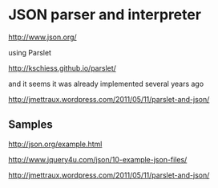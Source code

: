 # JSON parser and interpreter

http://www.json.org/

using Parslet

http://kschiess.github.io/parslet/

and it seems it was already implemented several years ago

http://jmettraux.wordpress.com/2011/05/11/parslet-and-json/

## Samples

http://json.org/example.html

http://www.jquery4u.com/json/10-example-json-files/

http://jmettraux.wordpress.com/2011/05/11/parslet-and-json/
